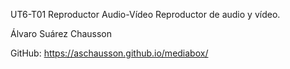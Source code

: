 UT6-T01 Reproductor Audio-Vídeo
Reproductor de audio y vídeo.

Álvaro Suárez Chausson

GitHub: https://aschausson.github.io/mediabox/